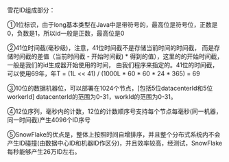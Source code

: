 雪花ID组成部分：

①1位标识，由于long基本类型在Java中是带符号的，最高位是符号位，正数是0，负数是1，所以id一般是正数，最高位是0

②41位时间截(毫秒级)，注意，41位时间截不是存储当前时间的时间截，
 而是存储时间截的差值（当前时间截 - 开始时间截) * 得到的值），这里的的开始时间截，一般是我们的id生成器开始使用的时间，
 由我们程序来指定的。41位的时间截，可以使用69年，年T = (1L << 41) / (1000L * 60 * 60 * 24 * 365) = 69

③10位的数据机器位，可以部署在1024个节点，[包括5位datacenterId和5位workerId] 
 datacenterId的范围为0-31，workId的范围为0-31。

④12位序列，毫秒内的计数，12位的计数顺序号支持每个节点每毫秒(同一机器，同一时间截)产生4096个ID序号


⑤SnowFlake的优点是，整体上按照时间自增排序，并且整个分布式系统内不会产生ID碰撞(由数据中心ID和机器ID作区分)，并且效率较高，经测试，SnowFlake每秒能够产生26万ID左右。

